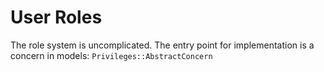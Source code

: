 # User Roles

The role system is uncomplicated. The entry point for implementation is a concern in models: `Privileges::AbstractConcern`
